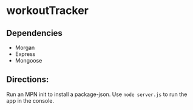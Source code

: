 # workoutTracker


## Dependencies
- Morgan
- Express
- Mongoose

## Directions:
Run an MPN init to install a package-json.
Use ```node server.js``` to run the app in the console.

